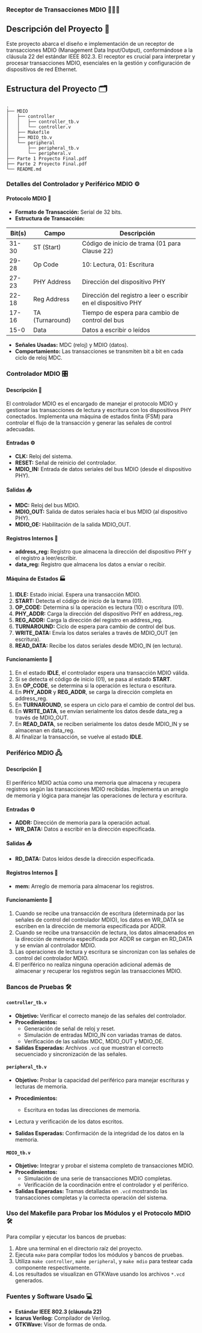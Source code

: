 ### Receptor de Transacciones MDIO 📡🔄💾

## Descripción del Proyecto 📝

Este proyecto abarca el diseño e implementación de un receptor de transacciones MDIO (Management Data Input/Output), conformándose a la cláusula 22 del estándar IEEE 802.3. El receptor es crucial para interpretar y procesar transacciones MDIO, esenciales en la gestión y configuración de dispositivos de red Ethernet.

## Estructura del Proyecto 🗂️

```
.
├── MDIO
│   ├── controller
│   │   ├── controller_tb.v
│   │   └── controller.v
│   ├── Makefile
│   ├── MDIO_tb.v
│   └── peripheral
│       ├── peripheral_tb.v
│       └── peripheral.v
├── Parte 1 Proyecto Final.pdf
├── Parte 2 Proyecto Final.pdf
└── README.md
```

### Detalles del Controlador y Periférico MDIO ⚙️

#### Protocolo MDIO 🔄
- **Formato de Transacción:** Serial de 32 bits.
- **Estructura de Transacción:**

| Bit(s) | Campo             | Descripción                                                                 |
|--------|-------------------|-----------------------------------------------------------------------------|
| 31-30  | ST (Start)        | Código de inicio de trama (01 para Clause 22)                               |
| 29-28  | Op Code           | 10: Lectura, 01: Escritura                                                  |
| 27-23  | PHY Address       | Dirección del dispositivo PHY                                               |
| 22-18  | Reg Address       | Dirección del registro a leer o escribir en el dispositivo PHY              |
| 17-16  | TA (Turnaround)   | Tiempo de espera para cambio de control del bus                             |
| 15-0   | Data              | Datos a escribir o leídos                                                   |

- **Señales Usadas:** MDC (reloj) y MDIO (datos).
- **Comportamiento:** Las transacciones se transmiten bit a bit en cada ciclo de reloj MDC.

### Controlador MDIO 🎛️

#### Descripción 📝
El controlador MDIO es el encargado de manejar el protocolo MDIO y gestionar las transacciones de lectura y escritura con los dispositivos PHY conectados. Implementa una máquina de estados finita (FSM) para controlar el flujo de la transacción y generar las señales de control adecuadas.

#### Entradas ⚙️
- **CLK:** Reloj del sistema.
- **RESET:** Señal de reinicio del controlador.
- **MDIO_IN:** Entrada de datos seriales del bus MDIO (desde el dispositivo PHY).

#### Salidas 📤
- **MDC:** Reloj del bus MDIO.
- **MDIO_OUT:** Salida de datos seriales hacia el bus MDIO (al dispositivo PHY).
- **MDIO_OE:** Habilitación de la salida MDIO_OUT.

#### Registros Internos 💾
- **address_reg:** Registro que almacena la dirección del dispositivo PHY y el registro a leer/escribir.
- **data_reg:** Registro que almacena los datos a enviar o recibir.

#### Máquina de Estados 🏭
1. **IDLE:** Estado inicial. Espera una transacción MDIO.
2. **START:** Detecta el código de inicio de la trama (01).
3. **OP_CODE:** Determina si la operación es lectura (10) o escritura (01).
4. **PHY_ADDR:** Carga la dirección del dispositivo PHY en address_reg.
5. **REG_ADDR:** Carga la dirección del registro en address_reg.
6. **TURNAROUND:** Ciclo de espera para cambio de control del bus.
7. **WRITE_DATA:** Envía los datos seriales a través de MDIO_OUT (en escritura).
8. **READ_DATA:** Recibe los datos seriales desde MDIO_IN (en lectura).

#### Funcionamiento 🚀
1. En el estado **IDLE**, el controlador espera una transacción MDIO válida.
2. Si se detecta el código de inicio (01), se pasa al estado **START**.
3. En **OP_CODE**, se determina si la operación es lectura o escritura.
4. En **PHY_ADDR** y **REG_ADDR**, se carga la dirección completa en address_reg.
5. En **TURNAROUND**, se espera un ciclo para el cambio de control del bus.
6. En **WRITE_DATA**, se envían serialmente los datos desde data_reg a través de MDIO_OUT.
7. En **READ_DATA**, se reciben serialmente los datos desde MDIO_IN y se almacenan en data_reg.
8. Al finalizar la transacción, se vuelve al estado **IDLE**.

### Periférico MDIO 🖧

#### Descripción 📝
El periférico MDIO actúa como una memoria que almacena y recupera registros según las transacciones MDIO recibidas. Implementa un arreglo de memoria y lógica para manejar las operaciones de lectura y escritura.

#### Entradas ⚙️
- **ADDR:** Dirección de memoria para la operación actual.
- **WR_DATA:** Datos a escribir en la dirección especificada.

#### Salidas 📤
- **RD_DATA:** Datos leídos desde la dirección especificada.

#### Registros Internos 💾
- **mem:** Arreglo de memoria para almacenar los registros.

#### Funcionamiento 🚀
1. Cuando se recibe una transacción de escritura (determinada por las señales de control del controlador MDIO), los datos en WR_DATA se escriben en la dirección de memoria especificada por ADDR.
2. Cuando se recibe una transacción de lectura, los datos almacenados en la dirección de memoria especificada por ADDR se cargan en RD_DATA y se envían al controlador MDIO.
3. Las operaciones de lectura y escritura se sincronizan con las señales de control del controlador MDIO.
4. El periférico no realiza ninguna operación adicional además de almacenar y recuperar los registros según las transacciones MDIO.

### Bancos de Pruebas 🛠️

#### `controller_tb.v`
- **Objetivo:** Verificar el correcto manejo de las señales del controlador.
- **Procedimientos:**
  - Generación de señal de reloj y reset.
  - Simulación de entradas MDIO_IN con variadas tramas de datos.
  - Verificación de las salidas MDC, MDIO_OUT y MDIO_OE.
- **Salidas Esperadas:** Archivos `.vcd` que muestran el correcto secuenciado y sincronización de las señales.

#### `peripheral_tb.v`
- **Objetivo:** Probar la capacidad del periférico para manejar escrituras y lecturas de memoria.
- **Procedimientos:**
  - Escritura en todas las direcciones de memoria.
 

 - Lectura y verificación de los datos escritos.
- **Salidas Esperadas:** Confirmación de la integridad de los datos en la memoria.

#### `MDIO_tb.v`
- **Objetivo:** Integrar y probar el sistema completo de transacciones MDIO.
- **Procedimientos:**
  - Simulación de una serie de transacciones MDIO completas.
  - Verificación de la coordinación entre el controlador y el periférico.
- **Salidas Esperadas:** Tramas detalladas en `.vcd` mostrando las transacciones completas y la correcta operación del sistema.

### Uso del Makefile para Probar los Módulos y el Protocolo MDIO 🛠️

Para compilar y ejecutar los bancos de pruebas:

1. Abre una terminal en el directorio raíz del proyecto.
2. Ejecuta `make` para compilar todos los módulos y bancos de pruebas.
3. Utiliza `make controller`, `make peripheral`, y `make mdio` para testear cada componente respectivamente.
4. Los resultados se visualizan en GTKWave usando los archivos `*.vcd` generados.

### Fuentes y Software Usado 💻

- **Estándar IEEE 802.3 (cláusula 22)**
- **Icarus Verilog:** Compilador de Verilog.
- **GTKWave:** Visor de formas de onda.
